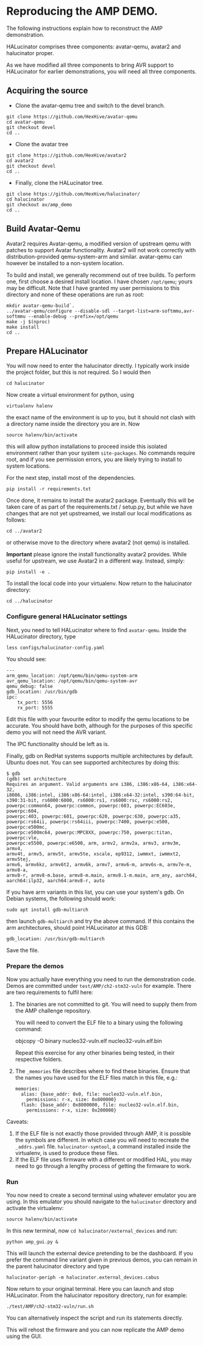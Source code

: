 
# Reproducing the AMP DEMO.

The following instructions explain how to reconstruct the AMP 
demonstration.

HALucinator comprises three components: avatar-qemu, avatar2 and halucinator 
proper.

As we have modified all three components to bring AVR support to HALucinator 
for earlier demonstrations, you will need all three components. 

## Acquiring the source

 - Clone the avatar-qemu tree and switch to the devel branch.
```
git clone https://github.com/HexHive/avatar-qemu
cd avatar-qemu
git checkout devel
cd ..
```

- Clone the avatar tree
```
git clone https://github.com/HexHive/avatar2
cd avatar2
git checkout devel
cd ..
```

 - Finally, clone the HALucinator tree.
```   
git clone https://github.com/HexHive/halucinator/
cd halucinator
git checkout av/amp_demo
cd ..
```

## Build Avatar-Qemu

Avatar2 requires Avatar-qemu, a modified version of upstream qemu with 
patches to support Avatar functionality. Avatar2 will not work correctly 
with distribution-provided qemu-system-arm and similar. avatar-qemu can 
however be installed to a non-system location.

To build and install, we generally recommend out of tree builds. To 
perform one, first choose a desired install location. I have chosen `/opt/qemu`; 
yours may be difficult. Note that I have granted my user permissions to this 
directory and none of these operations are run as root:

```
mkdir avatar-qemu-build`.
../avatar-qemu/configure --disable-sdl --target-list=arm-softmmu,avr-softmmu --enable-debug --prefix=/opt/qemu
make -j $(nproc)
make install
cd ..
``` 

## Prepare HALucinator

You will now need to enter the halucinator directly. I typically work inside 
the project folder, but this is not required. So I would then

```
cd halucinator
```

Now create a virtual environment for python, using

```
virtualenv halenv
```

the exact name of the environment is up to you, but it should not clash with 
a directory name inside the directory you are in. Now

```
source halenv/bin/activate
```

this will allow python installations to proceed inside this isolated environment 
rather than your system `site-packages`. No commands require root, and if you 
see permission errors, you are likely trying to install to system locations.

For the next step, install most of the dependencies.

```
pip install -r requirements.txt
```

Once done, it remains to install the avatar2 package. Eventually this will be 
taken care of as part of the requirements.txt / setup.py, but while we have 
changes that are not yet upstreamed, we install our local modifications as 
follows:

```
cd ../avatar2 
```

or otherwise move to the directory where avatar2 (not qemu) is installed. 

**Important** please ignore the install functionality avatar2 provides. While 
useful for upstream, we use Avatar2 in a different way. Instead, simply:

```
pip install -e .
```

To install the local code into your virtualenv. Now return to the halucinator 
directory:

```
cd ../halucinator
```

### Configure general HALucinator settings

Next, you need to tell HALucinator where to find `avatar-qemu`. Inside the 
HALucinator directory, type 

```
less configs/halucinator-config.yaml
```

You should see:

```
---
arm_qemu_location: /opt/qemu/bin/qemu-system-arm
avr_qemu_location: /opt/qemu/bin/qemu-system-avr
qemu_debug: false
gdb_location: /usr/bin/gdb
ipc:
    tx_port: 5556
    rx_port: 5555
```

Edit this file with your favourite editor to modify the qemu locations to 
be accurate. You should have both, although for the purposes of this 
specific demo you will not need the AVR variant.

The IPC functionality should be left as is.

Finally, gdb on RedHat systems supports multiple architectures by default. 
Ubuntu does not. You can see supported architectures by doing this:

```
$ gdb
(gdb) set architecture
Requires an argument. Valid arguments are i386, i386:x86-64, i386:x64-32, 
i8086, i386:intel, i386:x86-64:intel, i386:x64-32:intel, s390:64-bit, 
s390:31-bit, rs6000:6000, rs6000:rs1, rs6000:rsc, rs6000:rs2, 
powerpc:common64, powerpc:common, powerpc:603, powerpc:EC603e, powerpc:604, 
powerpc:403, powerpc:601, powerpc:620, powerpc:630, powerpc:a35, 
powerpc:rs64ii, powerpc:rs64iii, powerpc:7400, powerpc:e500, powerpc:e500mc, 
powerpc:e500mc64, powerpc:MPC8XX, powerpc:750, powerpc:titan, powerpc:vle, 
powerpc:e5500, powerpc:e6500, arm, armv2, armv2a, armv3, armv3m, armv4, 
armv4t, armv5, armv5t, armv5te, xscale, ep9312, iwmmxt, iwmmxt2, armv5tej, 
armv6, armv6kz, armv6t2, armv6k, armv7, armv6-m, armv6s-m, armv7e-m, armv8-a, 
armv8-r, armv8-m.base, armv8-m.main, armv8.1-m.main, arm_any, aarch64, 
aarch64:ilp32, aarch64:armv8-r, auto
```

If you have arm variants in this list, you can use your system's gdb. On Debian 
systems, the following should work:

```
sudo apt install gdb-multiarch
```

then launch `gdb-multiarch` and try the above command. If this contains the arm 
architectures, should point HALucinator at this GDB:

```
gdb_location: /usr/bin/gdb-multiarch
```

Save the file.

### Prepare the demos

Now you actually have everything you need to run the demonstration code. 
Demos are committed under `test/AMP/ch2-stm32-vuln` for example. There 
are two requirements to fulfil here:

 1. The binaries are not committed to git. You will need to supply them from 
    the AMP challenge repository.

    You will need to convert the ELF file to a binary using the following 
    command:

    objcopy -O binary nucleo32-vuln.elf nucleo32-vuln.elf.bin

    Repeat this exercise for any other binaries being tested, in their 
    respective folders.
 2. The `_memories` file describes where to find these binaries. Ensure that 
    the names you have used for the ELF files match in this file, e.g.:

    ```
    memories:
      alias: {base_addr: 0x0, file: nucleo32-vuln.elf.bin,
        permissions: r-x, size: 0x800000}
      flash: {base_addr: 0x8000000, file: nucleo32-vuln.elf.bin,
        permissions: r-x, size: 0x200000}
    ```

Caveats:

 1. If the ELF file is not exactly those provided through AMP, it is possible 
    the symbols are different. In which case you will need to recreate the 
    `_addrs.yaml` file. `halucinator-symtool`, a command installed inside the 
    virtualenv, is used to produce these files.
 2. If the ELF file uses firmware with a different or modified HAL, you may 
    need to go through a lengthy process of getting the firmware to work.

### Run

You now need to create a second terminal using whatever emulator you are using. 
In this emulator you should navigate to the `halucinator` directory and 
activate the virtualenv:

```
source halenv/bin/activate
```

In this new terminal, now `cd halucinator/external_devices` and run:

```
python amp_gui.py & 
```

This will launch the external device pretending to be the dashboard. If you 
prefer the command line variant given in previous demos, you can remain in the 
parent halucinator directory and type

```
halucinator-periph -m halucinator.external_devices.cabus
```

Now return to your original terminal. Here you can launch and stop HALucinator. 
From the halucinator repository directory, run for example:


```
./test/AMP/ch2-stm32-vuln/run.sh
```

You can alternatively inspect the script and run its statements directly.

This will rehost the firmware and you can now replicate the AMP demo using the 
GUI.

